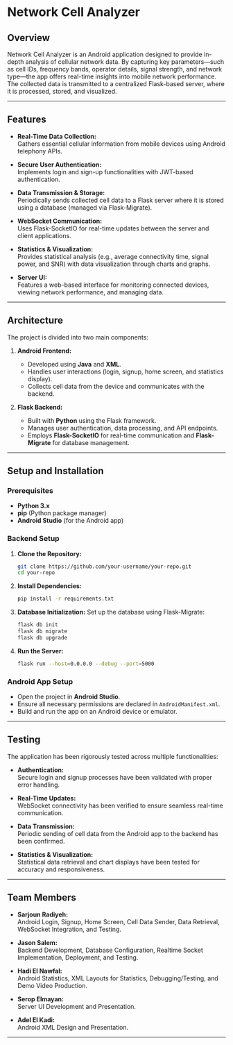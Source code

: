 # Network Cell Analyzer

## Overview

Network Cell Analyzer is an Android application designed to provide in-depth analysis of cellular network data. By capturing key parameters—such as cell IDs, frequency bands, operator details, signal strength, and network type—the app offers real-time insights into mobile network performance. The collected data is transmitted to a centralized Flask-based server, where it is processed, stored, and visualized.

---

## Features

- **Real-Time Data Collection:**  
  Gathers essential cellular information from mobile devices using Android telephony APIs.

- **Secure User Authentication:**  
  Implements login and sign-up functionalities with JWT-based authentication.

- **Data Transmission & Storage:**  
  Periodically sends collected cell data to a Flask server where it is stored using a database (managed via Flask-Migrate).

- **WebSocket Communication:**  
  Uses Flask-SocketIO for real-time updates between the server and client applications.

- **Statistics & Visualization:**  
  Provides statistical analysis (e.g., average connectivity time, signal power, and SNR) with data visualization through charts and graphs.

- **Server UI:**  
  Features a web-based interface for monitoring connected devices, viewing network performance, and managing data.

---

## Architecture

The project is divided into two main components:

1. **Android Frontend:**  
   - Developed using **Java** and **XML**.  
   - Handles user interactions (login, signup, home screen, and statistics display).  
   - Collects cell data from the device and communicates with the backend.

2. **Flask Backend:**  
   - Built with **Python** using the Flask framework.  
   - Manages user authentication, data processing, and API endpoints.  
   - Employs **Flask-SocketIO** for real-time communication and **Flask-Migrate** for database management.

---

## Setup and Installation

### Prerequisites

- **Python 3.x**
- **pip** (Python package manager)
- **Android Studio** (for the Android app)

### Backend Setup

1. **Clone the Repository:**
   ```bash
   git clone https://github.com/your-username/your-repo.git
   cd your-repo
   ```

2. **Install Dependencies:**
   ```bash
   pip install -r requirements.txt
   ```

3. **Database Initialization:**
   Set up the database using Flask-Migrate:
   ```bash
   flask db init
   flask db migrate
   flask db upgrade
   ```

4. **Run the Server:**
   ```bash
   flask run --host=0.0.0.0 --debug --port=5000
   ```

### Android App Setup

- Open the project in **Android Studio**.
- Ensure all necessary permissions are declared in `AndroidManifest.xml`.
- Build and run the app on an Android device or emulator.

---

## Testing

The application has been rigorously tested across multiple functionalities:

- **Authentication:**  
  Secure login and signup processes have been validated with proper error handling.
  
- **Real-Time Updates:**  
  WebSocket connectivity has been verified to ensure seamless real-time communication.
  
- **Data Transmission:**  
  Periodic sending of cell data from the Android app to the backend has been confirmed.
  
- **Statistics & Visualization:**  
  Statistical data retrieval and chart displays have been tested for accuracy and responsiveness.

---

## Team Members

- **Sarjoun Radiyeh:**  
  Android Login, Signup, Home Screen, Cell Data Sender, Data Retrieval, WebSocket Integration, and Testing.

- **Jason Salem:**  
  Backend Development, Database Configuration, Realtime Socket Implementation, Deployment, and Testing.
  
- **Hadi El Nawfal:**  
  Android Statistics, XML Layouts for Statistics, Debugging/Testing, and Demo Video Production.
  
- **Serop Elmayan:**  
  Server UI Development and Presentation.
  
- **Adel El Kadi:**  
  Android XML Design and Presentation.

---

